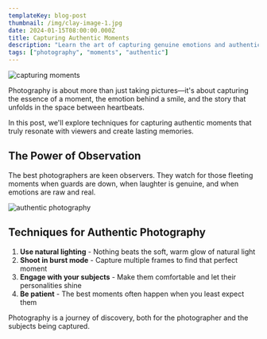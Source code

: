 ```yaml
---
templateKey: blog-post
thumbnail: /img/clay-image-1.jpg
date: 2024-01-15T08:00:00.000Z
title: Capturing Authentic Moments
description: "Learn the art of capturing genuine emotions and authentic moments in your photography sessions."
tags: ["photography", "moments", "authentic"]
---
```


![capturing moments](/img/clay-images-2.jpg)

Photography is about more than just taking pictures—it's about capturing the essence of a moment, the emotion behind a smile, and the story that unfolds in the space between heartbeats.

In this post, we'll explore techniques for capturing authentic moments that truly resonate with viewers and create lasting memories.

## The Power of Observation

The best photographers are keen observers. They watch for those fleeting moments when guards are down, when laughter is genuine, and when emotions are raw and real.

![authentic photography](/img/clay-images-3.jpg)

## Techniques for Authentic Photography

1. **Use natural lighting** - Nothing beats the soft, warm glow of natural light
2. **Shoot in burst mode** - Capture multiple frames to find that perfect moment
3. **Engage with your subjects** - Make them comfortable and let their personalities shine
4. **Be patient** - The best moments often happen when you least expect them

Photography is a journey of discovery, both for the photographer and the subjects being captured.
